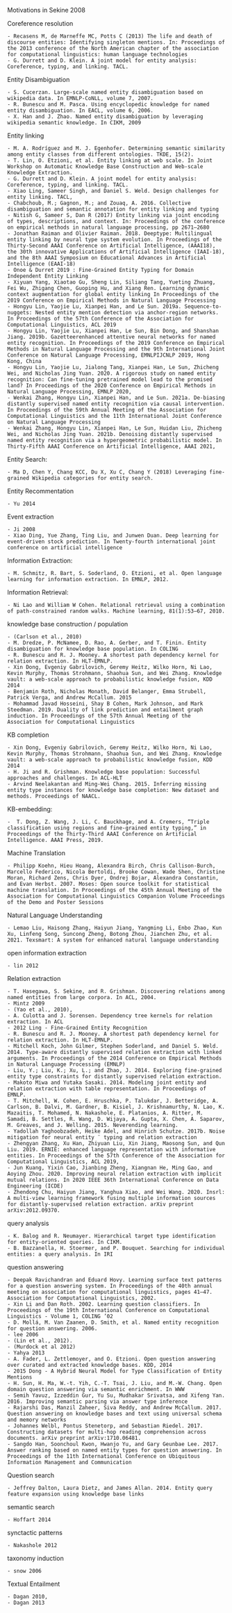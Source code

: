 Motivations in Sekine 2008

Coreference resolution 
	
	- Recasens M, de Marneffe MC, Potts C (2013) The life and death of discourse entities: Identifying singleton mentions. In: Proceedings of the 2013 conference of the North American chapter of the association for computational linguistics: human language technologies
	- G. Durrett and D. Klein. A joint model for entity analysis: Coreference, typing, and linking. TACL.

Entity Disambiguation

	- S. Cucerzan. Large-scale named entity disambiguation based on wikipedia data. In EMNLP-CoNLL, volume 7, 2007.
	- R. Bunescu and M. Pasca. Using encyclopedic knowledge for named entity disambiguation. In EACL, volume 6, 2006.
	- X. Han and J. Zhao. Named entity disambiguation by leveraging wikipedia semantic knowledge. In CIKM, 2009
	
Entity linking

	- M. A. Rodríguez and M. J. Egenhofer. Determining semantic similarity among entity classes from different ontologies. TKDE, 15(2).
	- T. Lin, O. Etzioni, et al. Entity linking at web scale. In Joint Workshop on Automatic Knowledge Base Construction and Web-scale Knowledge Extraction.
	- G. Durrett and D. Klein. A joint model for entity analysis: Coreference, typing, and linking. TACL.
	- Xiao Ling, Sameer Singh, and Daniel S. Weld. Design challenges for entity linking. TACL,
	- Chabchoub, M.; Gagnon, M.; and Zouaq, A. 2016. Collective disambiguation and semantic annotation for entity linking and typing
	- Nitish G, Sameer S, Dan R (2017) Entity linking via joint encoding of types, descriptions, and context. In: Proceedings of the conference on empirical methods in natural language processing, pp 2671–2680
	- Jonathan Raiman and Olivier Raiman. 2018. Deeptype: Multilingual entity linking by neural type system evolution. In Proceedings of the Thirty-Second AAAI Conference on Artificial Intelligence, (AAAI18), the 30th innovative Applications of Artificial Intelligence (IAAI-18), and the 8th AAAI Symposium on Educational Advances in Artificial Intelligence (EAAI-18)
	- Onoe & Durret 2019 : Fine-Grained Entity Typing for Domain Independent Entity Linking
	- Xiyuan Yang, Xiaotao Gu, Sheng Lin, Siliang Tang, Yueting Zhuang, Fei Wu, Zhigang Chen, Guoping Hu, and Xiang Ren. Learning dynamic context augmentation for global entity linking In Proceedings of the 2019 Conference on Empirical Methods in Natural Language Processing
	- Hongyu Lin, Yaojie Lu, Xianpei Han, and Le Sun. 2019a. Sequence-to-nuggets: Nested entity mention detection via anchor-region networks. In Proceedings of the 57th Conference of the Association for Computational Linguistics, ACL 2019
	- Hongyu Lin, Yaojie Lu, Xianpei Han, Le Sun, Bin Dong, and Shanshan Jiang. 2019b. Gazetteerenhanced attentive neural networks for named entity recognition. In Proceedings of the 2019 Conference on Empirical Methods in Natural Language Processing and the 9th International Joint Conference on Natural Language Processing, EMNLPIJCNLP 2019, Hong Kong, China
	- Hongyu Lin, Yaojie Lu, Jialong Tang, Xianpei Han, Le Sun, Zhicheng Wei, and Nicholas Jing Yuan. 2020. A rigorous study on named entity recognition: Can fine-tuning pretrained model lead to the promised land? In Proceedings of the 2020 Conference on Empirical Methods in Natural Language Processing, EMNLP 2020,
	- Wenkai Zhang, Hongyu Lin, Xianpei Han, and Le Sun. 2021a. De-biasing distantly supervised named entity recognition via causal intervention. In Proceedings of the 59th Annual Meeting of the Association for Computational Linguistics and the 11th International Joint Conference on Natural Language Processing
	- Wenkai Zhang, Hongyu Lin, Xianpei Han, Le Sun, Huidan Liu, Zhicheng Wei, and Nicholas Jing Yuan. 2021b. Denoising distantly supervised named entity recognition via a hypergeometric probabilistic model. In Thirty-Fifth AAAI Conference on Artificial Intelligence, AAAI 2021,
	
Entity Search:
	
	- Ma D, Chen Y, Chang KCC, Du X, Xu C, Chang Y (2018) Leveraging fine-grained Wikipedia categories for entity search.
	

Entity Recommentation

	- Yu 2014
	
Event extraction 

	- Ji 2008
	- Xiao Ding, Yue Zhang, Ting Liu, and Junwen Duan. Deep learning for event-driven stock prediction. In Twenty-fourth international joint conference on artificial intelligence

Information Extraction:
	
	- M. Schmitz, R. Bart, S. Soderland, O. Etzioni, et al. Open language learning for information extraction. In EMNLP, 2012.

Information Retrieval:
	
	- Ni Lao and William W Cohen. Relational retrieval using a combination of path-constrained random walks. Machine learning, 81(1):53–67, 2010.

knowledge base construction / population

	- (Carlson et al., 2010) 
	- M. Dredze, P. McNamee, D. Rao, A. Gerber, and T. Finin. Entity disambiguation for knowledge base population. In COLING
	- R. Bunescu and R. J. Mooney. A shortest path dependency kernel for relation extraction. In HLT-EMNLP.
	- Xin Dong, Evgeniy Gabrilovich, Geremy Heitz, Wilko Horn, Ni Lao, Kevin Murphy, Thomas Strohmann, Shaohua Sun, and Wei Zhang. Knowledge vault: a web-scale approach to probabilistic knowledge fusion, KDD 2014
	- Benjamin Roth, Nicholas Monath, David Belanger, Emma Strubell, Patrick Verga, and Andrew McCallum. 2015
	- Mohammad Javad Hosseini, Shay B Cohen, Mark Johnson, and Mark Steedman. 2019. Duality of link prediction and entailment graph induction. In Proceedings of the 57th Annual Meeting of the Association for Computational Linguistics
	

KB completion

	- Xin Dong, Evgeniy Gabrilovich, Geremy Heitz, Wilko Horn, Ni Lao, Kevin Murphy, Thomas Strohmann, Shaohua Sun, and Wei Zhang. Knowledge vault: a web-scale approach to probabilistic knowledge fusion, KDD 2014
	- H. Ji and R. Grishman. Knowledge base population: Successful approaches and challenges. In ACL-HLT
	- Arvind Neelakantan and Ming-Wei Chang. 2015. Inferring missing entity type instances for knowledge base completion: New dataset and methods. Proceedings of NAACL.
	
KB-embedding:
	
	-  T. Dong, Z. Wang, J. Li, C. Bauckhage, and A. Cremers, “Triple classification using regions and fine-grained entity typing,” in Proceedings of the Thirty-Third AAAI Conference on Artificial Intelligence. AAAI Press, 2019.

Machine Translation

	- Philipp Koehn, Hieu Hoang, Alexandra Birch, Chris Callison-Burch, Marcello Federico, Nicola Bertoldi, Brooke Cowan, Wade Shen, Christine Moran, Richard Zens, Chris Dyer, Ondrej Bojar, Alexandra Constantin, and Evan Herbst. 2007. Moses: Open source toolkit for statistical machine translation. In Proceedings of the 45th Annual Meeting of the Association for Computational Linguistics Companion Volume Proceedings of the Demo and Poster Sessions

Natural Language Understanding

	- Lemao Liu, Haisong Zhang, Haiyun Jiang, Yangming Li, Enbo Zhao, Kun Xu, Linfeng Song, Suncong Zheng, Botong Zhou, Jianchen Zhu, et al. 2021. Texsmart: A system for enhanced natural language understanding
open information extraction

	- lin 2012

Relation extraction 

	- T. Hasegawa, S. Sekine, and R. Grishman. Discovering relations among named entities from large corpora. In ACL, 2004.
	- Mintz 2009
	- (Yao et al., 2010), 
	- A. Culotta and J. Sorensen. Dependency tree kernels for relation extraction. In ACL
	- 2012 Ling - Fine-Grained Entity Recognition
	- R. Bunescu and R. J. Mooney. A shortest path dependency kernel for relation extraction. In HLT-EMNLP.
	- Mitchell Koch, John Gilmer, Stephen Soderland, and Daniel S. Weld. 2014. Type-aware distantly supervised relation extraction with linked arguments. In Proceedings of the 2014 Conference on Empirical Methods in Natural Language Processing (EMNLP)
	- Liu, Y.; Liu, K.; Xu, L.; and Zhao, J. 2014. Exploring fine-grained entity type constraints for distantly supervised relation extraction.
	- Makoto Miwa and Yutaka Sasaki. 2014. Modeling joint entity and relation extraction with table representation. In Proceedings of EMNLP.
	- T. Mitchell, W. Cohen, E. Hruschka, P. Talukdar, J. Betteridge, A. Carlson, B. Dalvi, M. Gardner, B. Kisiel, J. Krishnamurthy, N. Lao, K. Mazaitis, T. Mohamed, N. Nakashole, E. Platanios, A. Ritter, M. Samadi, B. Settles, R. Wang, D. Wijaya, A. Gupta, X. Chen, A. Saparov, M. Greaves, and J. Welling. 2015. Neverending learning.
	- Yadollah Yaghoobzadeh, Heike Adel, and Hinrich Schutze. 2017b. Noise mitigation for neural entity ¨ typing and relation extraction
	- Zhengyan Zhang, Xu Han, Zhiyuan Liu, Xin Jiang, Maosong Sun, and Qun Liu. 2019. ERNIE: enhanced language representation with informative entities. In Proceedings of the 57th Conference of the Association for Computational Linguistics, ACL 2019,
	- Jun Kuang, Yixin Cao, Jianbing Zheng, Xiangnan He, Ming Gao, and Aoying Zhou. 2020. Improving neural relation extraction with implicit mutual relations. In 2020 IEEE 36th International Conference on Data Engineering (ICDE)
	- Zhendong Chu, Haiyun Jiang, Yanghua Xiao, and Wei Wang. 2020. Insrl: A multi-view learning framework fusing multiple information sources for distantly-supervised relation extraction. arXiv preprint arXiv:2012.09370.

query analysis
	
	- K. Balog and R. Neumayer. Hierarchical target type identification for entity-oriented queries. In CIKM.
	- B. Bazzanella, H. Stoermer, and P. Bouquet. Searching for individual entities: a query analysis. In IRI
	

question answering 
	
	- Deepak Ravichandran and Eduard Hovy. Learning surface text patterns for a question answering system. In Proceedings of the 40th annual meeting on association for computational linguistics, pages 41–47. Association for Computational Linguistics, 2002.
	- Xin Li and Dan Roth. 2002. Learning question classifiers. In Proceedings of the 19th International Conference on Computational Linguistics - Volume 1, COLING ’02
	- D. Mollá, M. Van Zaanen, D. Smith, et al. Named entity recognition for question answering. 2006.
	- lee 2006
	- (Lin et al., 2012).
	- (Murdock et al 2012)
	- Yahya 2013
	- A. Fader, L. Zettlemoyer, and O. Etzioni. Open question answering over curated and extracted knowledge bases. KDD, 2014
	- 2015 Dong - A Hybrid Neural Model for Type Classification of Entity Mentions
	- H. Sun, H. Ma, W.-t. Yih, C.-T. Tsai, J. Liu, and M.-W. Chang. Open domain question answering via semantic enrichment. In WWW
	- Semih Yavuz, Izzeddin Gur, Yu Su, Mudhakar Srivatsa, and Xifeng Yan. 2016. Improving semantic parsing via answer type inference
	- Rajarshi Das, Manzil Zaheer, Siva Reddy, and Andrew McCallum. 2017. Question answering on knowledge bases and text using universal schema and memory networks
	- Johannes Welbl, Pontus Stenetorp, and Sebastian Riedel. 2017. Constructing datasets for multi-hop reading comprehension across documents. arXiv preprint arXiv:1710.06481.
	- Sangdo Han, Soonchoul Kwon, Hwanjo Yu, and Gary Geunbae Lee. 2017. Answer ranking based on named entity types for question answering. In Proceedings of the 11th International Conference on Ubiquitous Information Management and Communication

Question search 
	
	- Jeffrey Dalton, Laura Dietz, and James Allan. 2014. Entity query feature expansion using knowledge base links

semantic search

	- Hoffart 2014

synctactic patterns

	- Nakashole 2012

taxonomy induction

	- snow 2006
	
Textual Entailment
	
	- Dagan 2010,
	- Dagan 2013